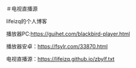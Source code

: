 ＃电视直播源

lifeizq的个人博客

播放器PC:https://guihet.com/blackbird-player.html

播放器安卓：https://fsylr.com/33870.html

电视直播源：https://lifeizq.github.io/zbylf.txt


